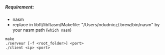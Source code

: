 ##### Requirement:
  - nasm
  - replace in libft/libftasm/Makefile:
    "/Users/ndudnicz/.brew/bin/nasm" by your nasm path (`which nasm`)

```shell
make
./serveur [-f <root_folder>] <port>
./client <ip> <port>
```

